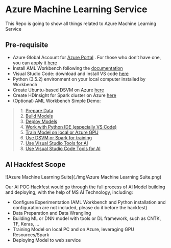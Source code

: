 # Azure Machine Learning Service #
This Repo is going to show all things related to Azure Machine Learning Service

## Pre-requisite ##
* Azure Global Account for [Azure Portal](https://portal.azure.com) . For those who don’t have one, you can apply it [here](https://azure.microsoft.com/zh-cn/free/)
* Install AML Workbench following the [documentation](https://docs.microsoft.com/en-us/azure/machine-learning/preview/quickstart-installation)
* Visual Studio Code: download and install VS code [here](https://code.visualstudio.com/)
* Python (3.5.2) environment on your local computer installed by Workbench
* Create Ubuntu-based DSVM on Azure [here](https://azuremarketplace.microsoft.com/en-us/marketplace/apps/microsoft-ads.linux-data-science-vm-ubuntu)
* Create HDInsight for Spark cluster on Azure [here](https://azuremarketplace.microsoft.com/zh-cn/marketplace/apps/Microsoft.HDInsightCluster)
* (Optional) AML Workbench Simple Demo:
> 1. [Prepare Data](https://docs.microsoft.com/en-us/azure/machine-learning/preview/tutorial-classifying-iris-part-1)
> 2. [Build Models](https://docs.microsoft.com/en-us/azure/machine-learning/preview/tutorial-classifying-iris-part-2)
> 3. [Deploy Models](https://docs.microsoft.com/en-us/azure/machine-learning/preview/tutorial-classifying-iris-part-3)
> 4. [Work with Python IDE (especially VS Code)](https://docs.microsoft.com/en-us/azure/machine-learning/preview/how-to-configure-your-ide)
> 5. [Train Model on local or Azure GPU](https://docs.microsoft.com/en-us/azure/machine-learning/preview/how-to-use-gpu)
> 6. [Use DSVM or Spark for training](https://docs.microsoft.com/en-us/azure/machine-learning/preview/how-to-create-dsvm-hdi)
> 7. [Use Visual Studio Tools for AI](https://docs.microsoft.com/en-us/azure/machine-learning/preview/quickstart-visual-studio-tools)
> 8. [Use Visual Studio Code Tools for AI](https://docs.microsoft.com/en-us/azure/machine-learning/preview/quickstart-visual-studio-code-tools)

## AI Hackfest Scope ##
![Azure Machine Learning Suite](./img/Azure Machine Learning Suite.png)

Our AI POC Hackfest would go through the full process of AI Model building and deploying, with the help of MS AI Technology, including:
* Configure Experimentation (AML Workbench and Python installation and configuration are not included, please do it before the hackfest)
* Data Preparation and Data Wrangling
* Building ML or DNN model with tools or DL framework, such as CNTK, TF, Keras, …
* Training Model on local PC and on Azure, leveraging GPU Resources/Spark
* Deploying Model to web service
